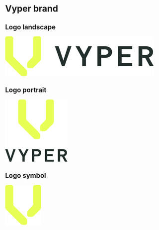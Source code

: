 # Vyper brand

## Logo landscape

<img src="https://raw.githubusercontent.com/pentcle/vyper-brand/c7694faa55c5edcb4f55e424c5729bf00fe2a5ab/LOGO/LANDSCAPE/VYPER_LOGO_LANDSCAPE_COLOR_POS_RGB.svg" alt="logo landscape" height="128"/>

## Logo portrait

<img src="https://raw.githubusercontent.com/pentcle/vyper-brand/c7694faa55c5edcb4f55e424c5729bf00fe2a5ab/LOGO/PORTRAIT/VYPER_LOGO_PORTRAIT_COLOR_POS_RGB.svg" alt="logo portrait" height="200"/>


## Logo symbol

<img src="https://raw.githubusercontent.com/pentcle/vyper-brand/af28148aad5d4bed40640a566bc47dbc17f2302d/LOGO/SYMBOL/VYPER_SYMBOL_COLOR_RGB.svg" alt="symbol" height="128"/>
